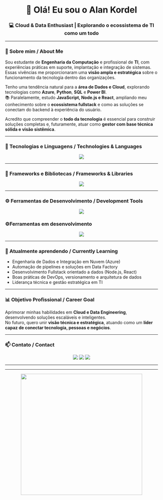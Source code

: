 <h1 align="center">👋 Olá! Eu sou o Alan Kordel</h1>
<h3 align="center">💻 Cloud & Data Enthusiast | Explorando o ecossistema de TI como um todo</h3>

---

### 🚀 Sobre mim / About Me

Sou estudante de **Engenharia da Computação** e profissional de **TI**, com experiências práticas em suporte, implantação e integração de sistemas.  
Essas vivências me proporcionaram uma **visão ampla e estratégica** sobre o funcionamento da tecnologia dentro das organizações.  

Tenho uma tendência natural para a **área de Dados e Cloud**, explorando tecnologias como **Azure**, **Python**, **SQL** e **Power BI**.  
📚 Paralelamente, estudo **JavaScript, Node.js e React**, ampliando meu conhecimento sobre o **ecossistema fullstack** e como as soluções se conectam do backend à experiência do usuário.

Acredito que compreender o **todo da tecnologia** é essencial para construir soluções completas e, futuramente, atuar como **gestor com base técnica sólida e visão sistêmica**.

---

### 🧠 Tecnologias e Linguagens / Technologies & Languages

<p align="center">
  <img src="https://skillicons.dev/icons?i=python,powershell,mysql,js,c,cpp" />
</p>

---

### 🚀 Frameworks e Bibliotecas / Frameworks & Libraries

<p align="center">
  <img src="https://skillicons.dev/icons?i=azure,aws,powerbi,docker" />
</p>

---

### ⚙️ Ferramentas de Desenvolvimento / Development Tools

<p align="center">
  <img src="https://skillicons.dev/icons?i=git,github,vscode,figma,postman" />
</p>

### ⚙️Ferramentas em desenvolvimento

<p align="center">
  <img src="https://skillicons.dev/icons?i=git,css,react,nodejs,express" />
</p>

---

### 🌱 Atualmente aprendendo / Currently Learning

- Engenharia de Dados e Integração em Nuvem (Azure)  
- Automação de pipelines e soluções em Data Factory  
- Desenvolvimento Fullstack orientado a dados (Node.js, React)  
- Boas práticas de DevOps, versionamento e arquitetura de dados  
- Liderança técnica e gestão estratégica em TI  

---

### 📊 Objetivo Profissional / Career Goal

Aprimorar minhas habilidades em **Cloud e Data Engineering**, desenvolvendo soluções escaláveis e inteligentes.  
No futuro, quero unir **visão técnica e estratégica**, atuando como um **líder capaz de conectar tecnologia, pessoas e negócios**.

---

### 📫 Contato / Contact

<p align="center">
  <a href="alan.kordel@outlook.com.br"><img src="https://img.shields.io/badge/Email-0078D4?style=for-the-badge&logo=gmail&logoColor=white"/></a>
  <a href="https://www.linkedin.com/in/alan-kordel-b3366115b/"><img src="https://img.shields.io/badge/LinkedIn-0A66C2?style=for-the-badge&logo=linkedin&logoColor=white"/></a>
  <a href="hhttps://github.com/alankordel"><img src="https://img.shields.io/badge/GitHub-333333?style=for-the-badge&logo=github&logoColor=white"/></a>
</p>

---



---

<p align="center">
  <img src="https://raw.githubusercontent.com/saadeghi/saadeghi/master/dino.gif" width="400" />
</p>

